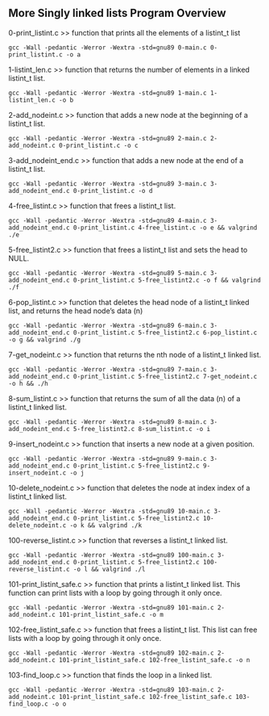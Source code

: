 ## More Singly linked lists Program Overview

0-print_listint.c >> function that prints all the elements of a listint_t list

`gcc -Wall -pedantic -Werror -Wextra -std=gnu89 0-main.c 0-print_listint.c -o a`

1-listint_len.c >> function that returns the number of elements in a linked listint_t list.

`gcc -Wall -pedantic -Werror -Wextra -std=gnu89 1-main.c 1-listint_len.c -o b`

2-add_nodeint.c >> function that adds a new node at the beginning of a listint_t list.

`gcc -Wall -pedantic -Werror -Wextra -std=gnu89 2-main.c 2-add_nodeint.c 0-print_listint.c -o c`

3-add_nodeint_end.c >> function that adds a new node at the end of a listint_t list.

`gcc -Wall -pedantic -Werror -Wextra -std=gnu89 3-main.c 3-add_nodeint_end.c 0-print_listint.c -o d`

4-free_listint.c >> function that frees a listint_t list.

`gcc -Wall -pedantic -Werror -Wextra -std=gnu89 4-main.c 3-add_nodeint_end.c 0-print_listint.c 4-free_listint.c -o e && valgrind ./e`

5-free_listint2.c >> function that frees a listint_t list and sets the head to NULL.

`gcc -Wall -pedantic -Werror -Wextra -std=gnu89 5-main.c 3-add_nodeint_end.c 0-print_listint.c 5-free_listint2.c -o f && valgrind ./f`

6-pop_listint.c >> function that deletes the head node of a listint_t linked list, and returns the head node’s data (n)

`gcc -Wall -pedantic -Werror -Wextra -std=gnu89 6-main.c 3-add_nodeint_end.c 0-print_listint.c 5-free_listint2.c 6-pop_listint.c -o g && valgrind ./g`

7-get_nodeint.c >> function that returns the nth node of a listint_t linked list.

`gcc -Wall -pedantic -Werror -Wextra -std=gnu89 7-main.c 3-add_nodeint_end.c 0-print_listint.c 5-free_listint2.c 7-get_nodeint.c -o h && ./h`

8-sum_listint.c >> function that returns the sum of all the data (n) of a listint_t linked list.

`gcc -Wall -pedantic -Werror -Wextra -std=gnu89 8-main.c 3-add_nodeint_end.c 5-free_listint2.c 8-sum_listint.c -o i`

9-insert_nodeint.c >> function that inserts a new node at a given position.

`gcc -Wall -pedantic -Werror -Wextra -std=gnu89 9-main.c 3-add_nodeint_end.c 0-print_listint.c 5-free_listint2.c 9-insert_nodeint.c -o j`

10-delete_nodeint.c >> function that deletes the node at index index of a listint_t linked list.

`gcc -Wall -pedantic -Werror -Wextra -std=gnu89 10-main.c 3-add_nodeint_end.c 0-print_listint.c 5-free_listint2.c 10-delete_nodeint.c -o k && valgrind ./k`

100-reverse_listint.c >> function that reverses a listint_t linked list.

`gcc -Wall -pedantic -Werror -Wextra -std=gnu89 100-main.c 3-add_nodeint_end.c 0-print_listint.c 5-free_listint2.c 100-reverse_listint.c -o l && valgrind ./l`

101-print_listint_safe.c >> function that prints a listint_t linked list. This function can print lists with a loop by going through it only once.

`gcc -Wall -pedantic -Werror -Wextra -std=gnu89 101-main.c 2-add_nodeint.c 101-print_listint_safe.c -o m`

102-free_listint_safe.c >> function that frees a listint_t list. This list can free lists with a loop by going through it only once.

`gcc -Wall -pedantic -Werror -Wextra -std=gnu89 102-main.c 2-add_nodeint.c 101-print_listint_safe.c 102-free_listint_safe.c -o n`

103-find_loop.c >> function that finds the loop in a linked list.

`gcc -Wall -pedantic -Werror -Wextra -std=gnu89 103-main.c 2-add_nodeint.c 101-print_listint_safe.c 102-free_listint_safe.c 103-find_loop.c -o o`

